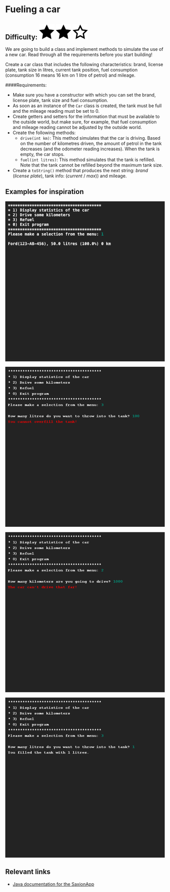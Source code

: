 # Fueling a car
## Difficulty: ![Filled](../resources/star-filled.svg) ![Filled](../resources/star-filled.svg) ![Outlined](../resources/star-outlined.svg) 

We are going to build a class and implement methods to simulate the use of a new car. Read through all the requirements before you start building!

Create a car class that includes the following characteristics: brand, license plate, tank size in litres, current tank position, fuel consumption (consumption 16 means 16 km on 1 litre of petrol) and mileage.

####Requirements:
- Make sure you have a constructor with which you can set the brand, license plate, tank size and fuel consumption.
- As soon as an instance of the `Car` class is created, the tank must be full and the mileage reading must be set to 0.
- Create getters and setters for the information that must be available to the outside world, but make sure, for example, that fuel consumption and mileage reading cannot be adjusted by the outside world.
- Create the following methods:
  - `drive(int km)`: This method simulates that the car is driving. Based on the number of kilometres driven, the amount of petrol in the tank decreases (and the odometer reading increases). When the tank is empty, the car stops.
  - `fuel(int litres)`: This method simulates that the tank is refilled. Note that the tank cannot be refilled beyond the maximum tank size.
- Create a `toString()` method that produces the next string: *brand* (*license plate*), tank info: (*current* / *max*)) and mileage.

## Examples for inspiration
![Preview](sample_output.png)

![Preview](sample_output3.png)

![Preview](sample_output4.png)

![Preview](sample_output2.png)

## Relevant links
* [Java documentation for the SaxionApp](https://saxionapp.hboictlab.nl/nl/saxion/app/SaxionApp.html)

